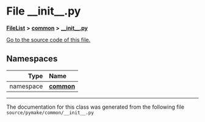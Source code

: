 
# File \_\_init\_\_.py



[**FileList**](files.md) **>** [**common**](dir_3ab6d032c6cf1bbf53e47468d3941a46.md) **>** [**\_\_init\_\_.py**](common_2____init_____8py.md)

[Go to the source code of this file.](common_2____init_____8py_source.md)












## Namespaces

| Type | Name |
| ---: | :--- |
| namespace | [**common**](namespacepymake_1_1common.md) <br> |















------------------------------
The documentation for this class was generated from the following file `source/pymake/common/__init__.py`